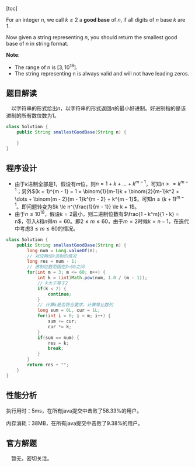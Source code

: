 [toc]

For an integer $n$, we call $k \ge 2$ a **good base** of $n$, if all digits of $n$ base $k$ are 1.

Now given a string representing $n$, you should return the smallest good base of $n$ in string format.



**Note**:

* The range of n is $[3, 10^{18}]$.
* The string representing n is always valid and will not have leading zeros.



## 题目解读

&emsp;以字符串的形式给出$n$，以字符串的形式返回$n$的最小好进制。好进制指的是该进制的所有数位数为1。

```java
class Solution {
    public String smallestGoodBase(String n) {
        
    }
}
```

## 程序设计

* 由于$k$进制全部是1，假设有$m$位，则$n = 1 + k + \dots + k^{m - 1}$，可知$n >= k^{m - 1}$；另外$(k + 1)^{m - 1} = 1 + \binom{1}{m-1}k + \binom{2}{m-1}k^2 + \dots + \binom{m - 2}{m - 1}k^{m - 2} + k^{m - 1}$，可知$n \le (k + 1)^{m - 1}$。即问题转变为$k \le n^{\frac{1}{m - 1}} \le k + 1$。
* 由于$n \le 10^{18}$，假设$k = 2$最小，则二进制位数有$\frac{1 - k^m}{1 - k} = n$，带入$k$和$n$得$m = 60$。即$2 \le m \le 60$，由于$m = 2$时候$k = n - 1$，在迭代中考虑$3 \le m \le 60$的情况。

```java
class Solution {
    public String smallestGoodBase(String n) {
        long num = Long.valueOf(n);
        // 对应两位k进制的情况
        long res = num - 1;
        // 进制位数范围在3~60之间
        for(int m = 3; m <= 60; m++) {
            int k = (int)Math.pow(num, 1.0 / (m - 1));
            // k大于等于2
            if(k < 2) {
                continue;
            }
            // 计算k是否符合要求，计算等比数列
            long sum = 0L, cur = 1L;
            for(int i = 0; i < m; i++) {
                sum += cur;
                cur *= k;
            }
            if(sum == num) {
                res = k;
                break;
            }
        }
        return res + "";
    }
}
```

## 性能分析

执行用时：5ms，在所有java提交中击败了58.33%的用户。

内存消耗：38MB，在所有java提交中击败了9.38%的用户。

## 官方解题

&emsp;暂无，密切关注。
